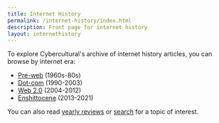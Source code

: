 ```yaml
---
title: Internet History
permalink: /internet-history/index.html
description: Front page for internet history
layout: internethistory
---
```


To explore Cybercultural's archive of internet history articles, you can browse by internet era:

*   [Pre-web](/preweb) (1960s-80s)
*   [Dot-com](/dotcom) (1990-2003)
*   [Web 2.0](/web20) (2004-2012)
*   [Enshittocene](/enshittocene) (2013-2021)

You can also read [yearly reviews](/year) or [search](/search) for a topic of interest.